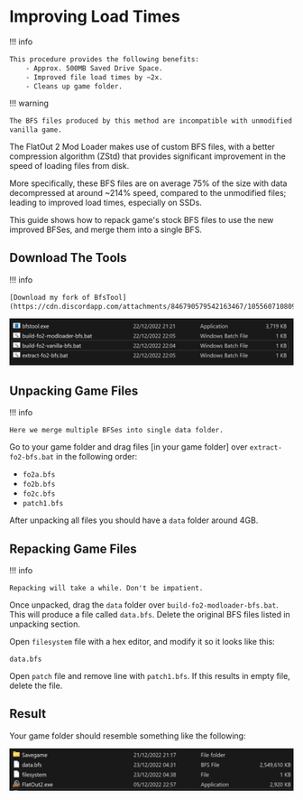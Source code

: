 # Improving Load Times

!!! info

    This procedure provides the following benefits:  
        - Approx. 500MB Saved Drive Space.  
        - Improved file load times by ~2x.  
        - Cleans up game folder.  

!!! warning

    The BFS files produced by this method are incompatible with unmodified vanilla game.  

The FlatOut 2 Mod Loader makes use of custom BFS files, with a better compression algorithm (ZStd) that provides significant improvement in the speed of loading files from disk. 

More specifically, these BFS files are on average 75% of the size with data decompressed at around ~214% speed, compared to the unmodified files; leading to improved load times, especially on SSDs.  

This guide shows how to repack game's stock BFS files to use the new improved BFSes, and merge them into a single BFS.  

## Download The Tools

!!! info

    [Download my fork of BfsTool](https://cdn.discordapp.com/attachments/846790579542163467/1055607108097278072/bfstool.zip).

![BfsToolUnpacked](./images/BfsToolUnpacked.png)

## Unpacking Game Files

!!! info

    Here we merge multiple BFSes into single data folder.  

Go to your game folder and drag files [in your game folder] over `extract-fo2-bfs.bat`
in the following order:  

- `fo2a.bfs`
- `fo2b.bfs`
- `fo2c.bfs`
- `patch1.bfs`

After unpacking all files you should have a `data` folder around 4GB.  

## Repacking Game Files

!!! info

    Repacking will take a while. Don't be impatient.  

Once unpacked, drag the `data` folder over `build-fo2-modloader-bfs.bat`. 
This will produce a file called `data.bfs`. Delete the original BFS files listed in unpacking section.  

Open `filesystem` file with a hex editor, and modify it so it looks like this:  

```
data.bfs
```

Open `patch` file and remove line with `patch1.bfs`. If this results in empty file, delete the file.

## Result

Your game folder should resemble something like the following:  

![CleanupResult](./images/CleanupResult.png)